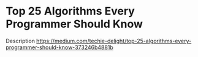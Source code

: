 # Top 25 Algorithms Every Programmer Should Know
Description
https://medium.com/techie-delight/top-25-algorithms-every-programmer-should-know-373246b4881b
